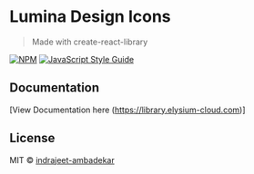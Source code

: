 # Lumina Design Icons

> Made with create-react-library

[![NPM](https://img.shields.io/npm/v/elysium-cloud-ui.svg)](https://www.npmjs.com/package/lumin-design-icons) [![JavaScript Style Guide](https://img.shields.io/badge/code_style-standard-brightgreen.svg)](https://standardjs.com)

## Documentation

[View Documentation here (https://library.elysium-cloud.com)]

## License

MIT © [indrajeet-ambadekar](https://github.com/indrajeet-ambadekar)
